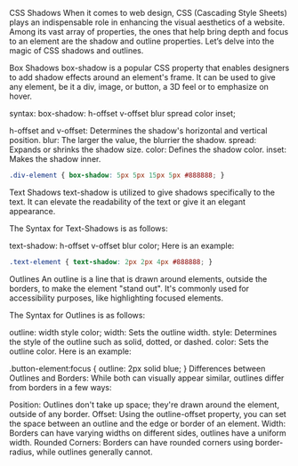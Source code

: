 CSS Shadows
When it comes to web design, CSS (Cascading Style Sheets) plays an indispensable role in enhancing the visual aesthetics of a website. Among its vast array of properties, the ones that help bring depth and focus to an element are the shadow and outline properties. Let’s delve into the magic of CSS shadows and outlines.

Box Shadows
box-shadow is a popular CSS property that enables designers to add shadow effects around an element's frame. It can be used to give any element, be it a div, image, or button, a 3D feel or to emphasize on hover.

syntax:
box-shadow: h-offset v-offset blur spread color inset;

h-offset and v-offset: Determines the shadow's horizontal and vertical position.
blur: The larger the value, the blurrier the shadow.
spread: Expands or shrinks the shadow size.
color: Defines the shadow color.
inset: Makes the shadow inner.

```css
.div-element { box-shadow: 5px 5px 15px 5px #888888; }
```
Text Shadows
text-shadow is utilized to give shadows specifically to the text. It can elevate the readability of the text or give it an elegant appearance.

 The Syntax for Text-Shadows is as follows:

text-shadow: h-offset v-offset blur color;
Here is an example:

```css
.text-element { text-shadow: 2px 2px 4px #888888; }
```
Outlines
An outline is a line that is drawn around elements, outside the borders, to make the element "stand out". It's commonly used for accessibility purposes, like highlighting focused elements.

The Syntax for Outlines is as follows:

outline: width style color;
width: Sets the outline width.
style: Determines the style of the outline such as solid, dotted, or dashed.
color: Sets the outline color.
Here is an example:

.button-element:focus { outline: 2px solid blue; }
Differences between Outlines and Borders:
While both can visually appear similar, outlines differ from borders in a few ways:

Position: Outlines don't take up space; they're drawn around the element, outside of any border.
Offset: Using the outline-offset property, you can set the space between an outline and the edge or border of an element.
Width: Borders can have varying widths on different sides, outlines have a uniform width.
Rounded Corners: Borders can have rounded corners using border-radius, while outlines generally cannot.